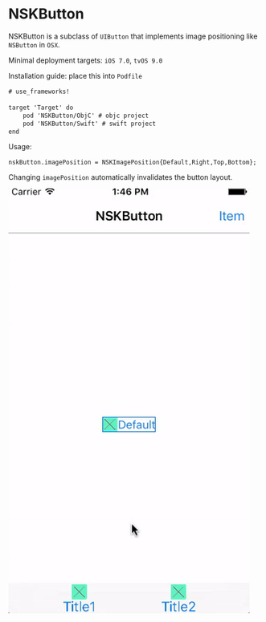 # NSKButton
NSKButton is a subclass of `UIButton` that implements image positioning like `NSButton` in `OSX`.

Minimal deployment targets: `iOS 7.0`, `tvOS 9.0`

Installation guide: place this into `Podfile`

```
# use_frameworks!

target 'Target' do
    pod 'NSKButton/ObjC' # objc project
    pod 'NSKButton/Swift' # swift project
end
```

Usage:
```objc
nskButton.imagePosition = NSKImagePosition{Default,Right,Top,Bottom};
```

Changing `imagePosition` automatically invalidates the button layout.

![Alt text](https://github.com/NSSimpleApps/NSKButton/blob/master/NSKButton.gif)
